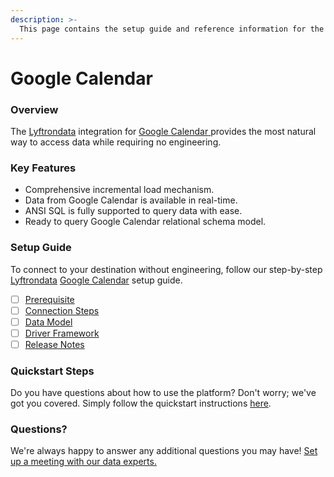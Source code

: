 ```yaml
---
description: >-
  This page contains the setup guide and reference information for the Google Calendar source connector.
---
```


# Google Calendar

### Overview

The [Lyftrondata](https://www.lyftrondata.com/) integration for [Google Calendar](https://www.lyftrondata.com/integration/google-calendar/)[ ](https://www.lyftrondata.com/integration/google-calendar/)provides the most natural way to access data while requiring no engineering.

### Key Features

* Comprehensive incremental load mechanism.
* Data from Google Calendar is available in real-time.&#x20;
* ANSI SQL is fully supported to query data with ease.
* Ready to query Google Calendar relational schema model.

### Setup Guide

To connect to your destination without engineering, follow our step-by-step [Lyftrondata](https://www.lyftrondata.com/)  [Google Calendar](https://www.lyftrondata.com/integration/google-calendar/) setup guide.

* [ ] [Prerequisite](../../business-analytics/google-calendar/prerequisite.md)
* [ ] [Connection Steps](../../business-analytics/google-calendar/connection-steps.md)
* [ ] [Data Model](../../business-analytics/google-calendar/data-model/)
* [ ] [Driver Framework](../../business-analytics/google-calendar/driver-framework/)
* [ ] [Release Notes](../../business-analytics/google-calendar/release-notes.md)

### Quickstart Steps

Do you have questions about how to use the platform? Don't worry; we've got you covered. Simply follow the quickstart instructions [here](../../../quickstart-steps.md).

### Questions? <a href="#questions" id="questions"></a>

We're always happy to answer any additional questions you may have! [Set up a meeting with our data experts.](https://www.lyftrondata.com/book-a-meeting/)

